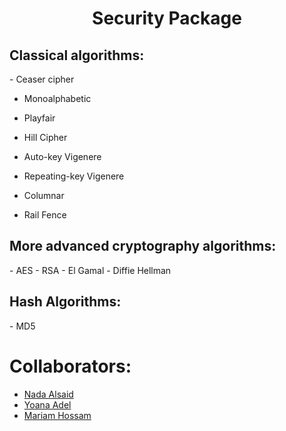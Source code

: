 <h1 align = "center">Security Package</h1>

<h2 >Classical algorithms:</h2>
 - Ceaser cipher
 
 - Monoalphabetic

 - Playfair
 - Hill Cipher
 - Auto-key Vigenere
 - Repeating-key Vigenere
 - Columnar
 - Rail Fence

<h2>More advanced cryptography algorithms:</h2>
 - AES
 - RSA
 - El Gamal
 - Diffie Hellman
 
<h2> Hash Algorithms:</h2>
 - MD5
 
# Collaborators:
- <a href="https://github.com/NadaAlsaid">Nada Alsaid</a><br>
- <a href="https://github.com/anna-adel">Yoana Adel</a><br>
- <a href="https://github.com/maHossam9">Mariam Hossam</a><br>
